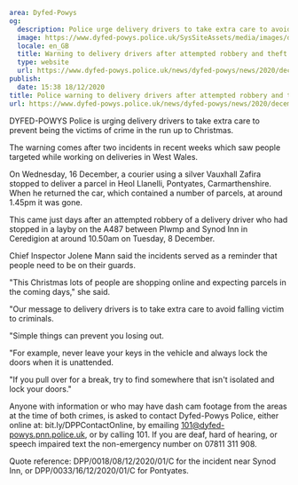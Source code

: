 ```yaml
area: Dyfed-Powys
og:
  description: Police urge delivery drivers to take extra care to avoid becoming victims of crime
  image: https://www.dyfed-powys.police.uk/SysSiteAssets/media/images/dyfed-powys/news/stock-images-and-logos/warning.png?crop=(0,10,810,436)&amp;w=600&amp;h=300&amp;scale=both
  locale: en_GB
  title: Warning to delivery drivers after attempted robbery and theft
  type: website
  url: https://www.dyfed-powys.police.uk/news/dyfed-powys/news/2020/december-2020/police-warning-to-delivery-drivers-after-attempted-robbery-and-theft/
publish:
  date: 15:38 18/12/2020
title: Police warning to delivery drivers after attempted robbery and theft | Dyfed-Powys Police
url: https://www.dyfed-powys.police.uk/news/dyfed-powys/news/2020/december-2020/police-warning-to-delivery-drivers-after-attempted-robbery-and-theft/
```

DYFED-POWYS Police is urging delivery drivers to take extra care to prevent being the victims of crime in the run up to Christmas.

The warning comes after two incidents in recent weeks which saw people targeted while working on deliveries in West Wales.

On Wednesday, 16 December, a courier using a silver Vauxhall Zafira stopped to deliver a parcel in Heol Llanelli, Pontyates, Carmarthenshire. When he returned the car, which contained a number of parcels, at around 1.45pm it was gone.

This came just days after an attempted robbery of a delivery driver who had stopped in a layby on the A487 between Plwmp and Synod Inn in Ceredigion at around 10.50am on Tuesday, 8 December.

Chief Inspector Jolene Mann said the incidents served as a reminder that people need to be on their guards.

"This Christmas lots of people are shopping online and expecting parcels in the coming days," she said.

"Our message to delivery drivers is to take extra care to avoid falling victim to criminals.

"Simple things can prevent you losing out.

"For example, never leave your keys in the vehicle and always lock the doors when it is unattended.

"If you pull over for a break, try to find somewhere that isn't isolated and lock your doors."

Anyone with information or who may have dash cam footage from the areas at the time of both crimes, is asked to contact Dyfed-Powys Police, either online at: bit.ly/DPPContactOnline, by emailing 101@dyfed-powys.pnn.police.uk, or by calling 101. If you are deaf, hard of hearing, or speech impaired text the non-emergency number on 07811 311 908.

Quote reference: DPP/0018/08/12/2020/01/C for the incident near Synod Inn, or DPP/0033/16/12/2020/01/C for Pontyates.
